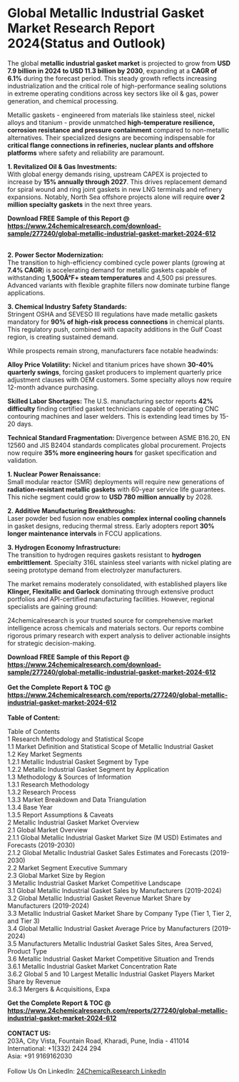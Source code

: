 <h1>Global Metallic Industrial Gasket Market Research Report 2024(Status and Outlook)</h1><p>The global <strong>metallic industrial gasket market</strong> is projected to grow from <strong>USD 7.9 billion in 2024 to USD 11.3 billion by 2030</strong>, expanding at a <strong>CAGR of 6.1%</strong> during the forecast period. This steady growth reflects increasing industrialization and the critical role of high-performance sealing solutions in extreme operating conditions across key sectors like oil &amp; gas, power generation, and chemical processing.</p><p>Metallic gaskets - engineered from materials like stainless steel, nickel alloys and titanium - provide unmatched <strong>high-temperature resilience, corrosion resistance and pressure containment</strong> compared to non-metallic alternatives. Their specialized designs are becoming indispensable for <strong>critical flange connections in refineries, nuclear plants and offshore platforms</strong> where safety and reliability are paramount.</p><p><strong>1. Revitalized Oil &amp; Gas Investments:</strong><br>
With global energy demands rising, upstream CAPEX is projected to increase by <strong>15% annually through 2027</strong>. This drives replacement demand for spiral wound and ring joint gaskets in new LNG terminals and refinery expansions. Notably, North Sea offshore projects alone will require <strong>over 2 million specialty gaskets</strong> in the next three years.</p><div><b>Download FREE Sample of this Report @ 
            <a href="https://www.24chemicalresearch.com/download-sample/277240/global-metallic-industrial-gasket-market-2024-612">
            https://www.24chemicalresearch.com/download-sample/277240/global-metallic-industrial-gasket-market-2024-612</a></b></div><br><p><strong>2. Power Sector Modernization:</strong><br>
The transition to high-efficiency combined cycle power plants (growing at <strong>7.4% CAGR</strong>) is accelerating demand for metallic gaskets capable of withstanding <strong>1,500Â°F+ steam temperatures</strong> and 4,500 psi pressures. Advanced variants with flexible graphite fillers now dominate turbine flange applications.</p><p><strong>3. Chemical Industry Safety Standards:</strong><br>
Stringent OSHA and SEVESO III regulations have made metallic gaskets mandatory for <strong>90% of high-risk process connections</strong> in chemical plants. This regulatory push, combined with capacity additions in the Gulf Coast region, is creating sustained demand.</p><p>While prospects remain strong, manufacturers face notable headwinds:</p><p><strong>Alloy Price Volatility:</strong> Nickel and titanium prices have shown <strong>30-40% quarterly swings</strong>, forcing gasket producers to implement quarterly price adjustment clauses with OEM customers. Some specialty alloys now require 12-month advance purchasing.</p><p><strong>Skilled Labor Shortages:</strong> The U.S. manufacturing sector reports <strong>42% difficulty</strong> finding certified gasket technicians capable of operating CNC contouring machines and laser welders. This is extending lead times by 15-20 days.</p><p><strong>Technical Standard Fragmentation:</strong> Divergence between ASME B16.20, EN 12560 and JIS B2404 standards complicates global procurement. Projects now require <strong>35% more engineering hours</strong> for gasket specification and validation.</p><p><strong>1. Nuclear Power Renaissance:</strong><br>
Small modular reactor (SMR) deployments will require new generations of <strong>radiation-resistant metallic gaskets</strong> with 60-year service life guarantees. This niche segment could grow to <strong>USD 780 million annually</strong> by 2028.</p><p><strong>2. Additive Manufacturing Breakthroughs:</strong><br>
Laser powder bed fusion now enables <strong>complex internal cooling channels</strong> in gasket designs, reducing thermal stress. Early adopters report <strong>30% longer maintenance intervals</strong> in FCCU applications.</p><p><strong>3. Hydrogen Economy Infrastructure:</strong><br>
The transition to hydrogen requires gaskets resistant to <strong>hydrogen embrittlement</strong>. Specialty 316L stainless steel variants with nickel plating are seeing prototype demand from electrolyzer manufacturers.</p><p>The market remains moderately consolidated, with established players like <strong>Klinger, Flexitallic and Garlock</strong> dominating through extensive product portfolios and API-certified manufacturing facilities. However, regional specialists are gaining ground:</p><p>24chemicalresearch is your trusted source for comprehensive market intelligence across chemicals and materials sectors. Our reports combine rigorous primary research with expert analysis to deliver actionable insights for strategic decision-making.</p><div><b>Download FREE Sample of this Report @ 
            <a href="https://www.24chemicalresearch.com/download-sample/277240/global-metallic-industrial-gasket-market-2024-612">
            https://www.24chemicalresearch.com/download-sample/277240/global-metallic-industrial-gasket-market-2024-612</a></b></div><br><div><b>Get the Complete Report & TOC @ 
            <a href="https://www.24chemicalresearch.com/reports/277240/global-metallic-industrial-gasket-market-2024-612">
            https://www.24chemicalresearch.com/reports/277240/global-metallic-industrial-gasket-market-2024-612</a></b></div><br>
            <b>Table of Content:</b><p>Table of Contents<br />
1 Research Methodology and Statistical Scope<br />
1.1 Market Definition and Statistical Scope of Metallic Industrial Gasket<br />
1.2 Key Market Segments<br />
1.2.1 Metallic Industrial Gasket Segment by Type<br />
1.2.2 Metallic Industrial Gasket Segment by Application<br />
1.3 Methodology & Sources of Information<br />
1.3.1 Research Methodology<br />
1.3.2 Research Process<br />
1.3.3 Market Breakdown and Data Triangulation<br />
1.3.4 Base Year<br />
1.3.5 Report Assumptions & Caveats<br />
2 Metallic Industrial Gasket Market Overview<br />
2.1 Global Market Overview<br />
2.1.1 Global Metallic Industrial Gasket Market Size (M USD) Estimates and Forecasts (2019-2030)<br />
2.1.2 Global Metallic Industrial Gasket Sales Estimates and Forecasts (2019-2030)<br />
2.2 Market Segment Executive Summary<br />
2.3 Global Market Size by Region<br />
3 Metallic Industrial Gasket Market Competitive Landscape<br />
3.1 Global Metallic Industrial Gasket Sales by Manufacturers (2019-2024)<br />
3.2 Global Metallic Industrial Gasket Revenue Market Share by Manufacturers (2019-2024)<br />
3.3 Metallic Industrial Gasket Market Share by Company Type (Tier 1, Tier 2, and Tier 3)<br />
3.4 Global Metallic Industrial Gasket Average Price by Manufacturers (2019-2024)<br />
3.5 Manufacturers Metallic Industrial Gasket Sales Sites, Area Served, Product Type<br />
3.6 Metallic Industrial Gasket Market Competitive Situation and Trends<br />
3.6.1 Metallic Industrial Gasket Market Concentration Rate<br />
3.6.2 Global 5 and 10 Largest Metallic Industrial Gasket Players Market Share by Revenue<br />
3.6.3 Mergers & Acquisitions, Expa</p><div><b>Get the Complete Report & TOC @ 
            <a href="https://www.24chemicalresearch.com/reports/277240/global-metallic-industrial-gasket-market-2024-612">
            https://www.24chemicalresearch.com/reports/277240/global-metallic-industrial-gasket-market-2024-612</a></b></div><br><b>CONTACT US:</b><br>
            203A, City Vista, Fountain Road, Kharadi, Pune, India - 411014<br>
            International: +1(332) 2424 294<br>
            Asia: +91 9169162030 <br><br>
            Follow Us On LinkedIn: <a href="https://www.linkedin.com/company/24chemicalresearch/">24ChemicalResearch LinkedIn</a>